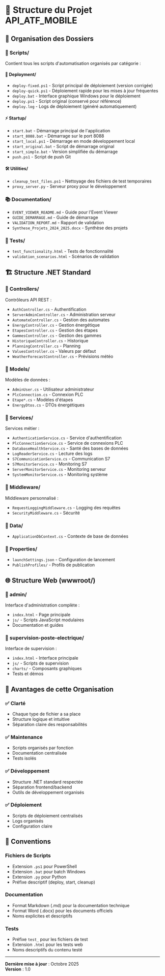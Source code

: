 # 📁 Structure du Projet API_ATF_MOBILE

## 🎯 Organisation des Dossiers

### 📂 Scripts/
Contient tous les scripts d'automatisation organisés par catégorie :

#### 🚀 Deployment/
- `deploy-fixed.ps1` - Script principal de déploiement (version corrigée)
- `deploy-quick.ps1` - Déploiement rapide pour les mises à jour fréquentes
- `deploy.bat` - Interface graphique Windows pour le déploiement
- `deploy.ps1` - Script original (conservé pour référence)
- `deploy.log` - Logs de déploiement (généré automatiquement)

#### ⚡ Startup/
- `start.bat` - Démarrage principal de l'application
- `start_8088.bat` - Démarrage sur le port 8088
- `start_local.ps1` - Démarrage en mode développement local
- `start_original.bat` - Script de démarrage original
- `start_simple.bat` - Version simplifiée du démarrage
- `push.ps1` - Script de push Git

#### 🛠️ Utilities/
- `cleanup_test_files.ps1` - Nettoyage des fichiers de test temporaires
- `proxy_server.py` - Serveur proxy pour le développement

### 📚 Documentation/
- `EVENT_VIEWER_README.md` - Guide pour l'Event Viewer
- `GUIDE_DEMARRAGE.md` - Guide de démarrage
- `VALIDATION_REPORT.md` - Rapport de validation
- `Synthese_Projets_2024_2025.docx` - Synthèse des projets

### 🧪 Tests/
- `test_functionality.html` - Tests de fonctionnalité
- `validation_scenarios.html` - Scénarios de validation

## 🏗️ Structure .NET Standard

### 📂 Controllers/
Contrôleurs API REST :
- `AuthController.cs` - Authentification
- `ServerAdminController.cs` - Administration serveur
- `AutomateController.cs` - Gestion des automates
- `EnergyController.cs` - Gestion énergétique
- `EtapesController.cs` - Gestion des étapes
- `GammesController.cs` - Gestion des gammes
- `HistoriqueController.cs` - Historique
- `PlanningController.cs` - Planning
- `ValuesController.cs` - Valeurs par défaut
- `WeatherForecastController.cs` - Prévisions météo

### 📂 Models/
Modèles de données :
- `AdminUser.cs` - Utilisateur administrateur
- `PlcConnection.cs` - Connexion PLC
- `Etape*.cs` - Modèles d'étapes
- `EnergyDtos.cs` - DTOs énergétiques

### 📂 Services/
Services métier :
- `AuthenticationService.cs` - Service d'authentification
- `PlcConnectionService.cs` - Service de connexions PLC
- `DatabaseHealthService.cs` - Santé des bases de données
- `LogReaderService.cs` - Lecture des logs
- `S7CommunicationService.cs` - Communication S7
- `S7MonitorService.cs` - Monitoring S7
- `ServerMonitorService.cs` - Monitoring serveur
- `SystemMonitorService.cs` - Monitoring système

### 📂 Middleware/
Middleware personnalisé :
- `RequestLoggingMiddleware.cs` - Logging des requêtes
- `SecurityMiddleware.cs` - Sécurité

### 📂 Data/
- `ApplicationDbContext.cs` - Contexte de base de données

### 📂 Properties/
- `launchSettings.json` - Configuration de lancement
- `PublishProfiles/` - Profils de publication

## 🌐 Structure Web (wwwroot/)

### 📂 admin/
Interface d'administration complète :
- `index.html` - Page principale
- `js/` - Scripts JavaScript modulaires
- Documentation et guides

### 📂 supervision-poste-electrique/
Interface de supervision :
- `index.html` - Interface principale
- `js/` - Scripts de supervision
- `charts/` - Composants graphiques
- Tests et démos

## 🎯 Avantages de cette Organisation

### ✅ Clarté
- Chaque type de fichier a sa place
- Structure logique et intuitive
- Séparation claire des responsabilités

### ✅ Maintenance
- Scripts organisés par fonction
- Documentation centralisée
- Tests isolés

### ✅ Développement
- Structure .NET standard respectée
- Séparation frontend/backend
- Outils de développement organisés

### ✅ Déploiement
- Scripts de déploiement centralisés
- Logs organisés
- Configuration claire

## 📝 Conventions

### Fichiers de Scripts
- Extension `.ps1` pour PowerShell
- Extension `.bat` pour batch Windows
- Extension `.py` pour Python
- Préfixe descriptif (deploy, start, cleanup)

### Documentation
- Format Markdown (.md) pour la documentation technique
- Format Word (.docx) pour les documents officiels
- Noms explicites et descriptifs

### Tests
- Préfixe `test_` pour les fichiers de test
- Extension `.html` pour les tests web
- Noms descriptifs du contenu testé

---

**Dernière mise à jour** : Octobre 2025  
**Version** : 1.0
